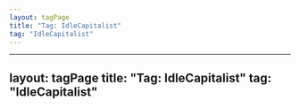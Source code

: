 ```yaml
---
layout: tagPage
title: "Tag: IdleCapitalist"
tag: "IdleCapitalist"
---
```

---
layout: tagPage
title: "Tag: IdleCapitalist"
tag: "IdleCapitalist"
---
